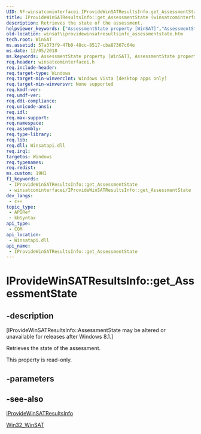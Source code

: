 ```yaml
---
UID: NF:winsatcominterfacei.IProvideWinSATResultsInfo.get_AssessmentState
title: IProvideWinSATResultsInfo::get_AssessmentState (winsatcominterfacei.h)
description: Retrieves the state of the assessment.
helpviewer_keywords: ["AssessmentState property [WinSAT]","AssessmentState property [WinSAT]","IProvideWinSATResultsInfo interface","IProvideWinSATResultsInfo interface [WinSAT]","AssessmentState property","IProvideWinSATResultsInfo.AssessmentState","IProvideWinSATResultsInfo.get_AssessmentState","IProvideWinSATResultsInfo::AssessmentState","IProvideWinSATResultsInfo::get_AssessmentState","get_AssessmentState","winsat.iprovidewinsatresultsinfo_assessmentstate","winsatcominterfacei/IProvideWinSATResultsInfo::AssessmentState","winsatcominterfacei/IProvideWinSATResultsInfo::get_AssessmentState"]
old-location: winsat\iprovidewinsatresultsinfo_assessmentstate.htm
tech.root: WinSAT
ms.assetid: 57a373f9-47b0-48cc-8517-cba87367c64e
ms.date: 12/05/2018
ms.keywords: AssessmentState property [WinSAT], AssessmentState property [WinSAT],IProvideWinSATResultsInfo interface, IProvideWinSATResultsInfo interface [WinSAT],AssessmentState property, IProvideWinSATResultsInfo.AssessmentState, IProvideWinSATResultsInfo.get_AssessmentState, IProvideWinSATResultsInfo::AssessmentState, IProvideWinSATResultsInfo::get_AssessmentState, get_AssessmentState, winsat.iprovidewinsatresultsinfo_assessmentstate, winsatcominterfacei/IProvideWinSATResultsInfo::AssessmentState, winsatcominterfacei/IProvideWinSATResultsInfo::get_AssessmentState
req.header: winsatcominterfacei.h
req.include-header: 
req.target-type: Windows
req.target-min-winverclnt: Windows Vista [desktop apps only]
req.target-min-winversvr: None supported
req.kmdf-ver: 
req.umdf-ver: 
req.ddi-compliance: 
req.unicode-ansi: 
req.idl: 
req.max-support: 
req.namespace: 
req.assembly: 
req.type-library: 
req.lib: 
req.dll: Winsatapi.dll
req.irql: 
targetos: Windows
req.typenames: 
req.redist: 
ms.custom: 19H1
f1_keywords:
 - IProvideWinSATResultsInfo::get_AssessmentState
 - winsatcominterfacei/IProvideWinSATResultsInfo::get_AssessmentState
dev_langs:
 - c++
topic_type:
 - APIRef
 - kbSyntax
api_type:
 - COM
api_location:
 - Winsatapi.dll
api_name:
 - IProvideWinSATResultsInfo::get_AssessmentState
---
```


# IProvideWinSATResultsInfo::get_AssessmentState


## -description

<p class="CCE_Message">[IProvideWinSATResultsInfo::AssessmentState may be altered or unavailable for releases after Windows 8.1.]

Retrieves the state of the assessment.

This property is read-only.

## -parameters

## -see-also

<a href="/windows/desktop/api/winsatcominterfacei/nn-winsatcominterfacei-iprovidewinsatresultsinfo">IProvideWinSATResultsInfo</a>



<a href="/windows/desktop/WinSAT/win32-winsat">Win32_WinSAT</a>

